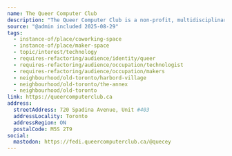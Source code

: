 ```yaml
---
name: The Queer Computer Club
description: "The Queer Computer Club is a non-profit, multidisciplinary tech-artist collective in Toronto, Ontario. Our hackerspace in downtown Toronto is a space for people to collaborate on software and hardware projects. It's a place for people to learn new things, share their knowledge, and have a good time. Our objective is to create a welcoming and inclusive environment for all, especially queer, marginalized, and disabled people."
source: "@admin included 2025-08-29"
tags:
  - instance-of/place/coworking-space
  - instance-of/place/maker-space
  - topic/interest/technology
  - requires-refactoring/audience/identity/queer
  - requires-refactoring/audience/occupation/technologist
  - requires-refactoring/audience/occupation/makers
  - neighbourhood/old-toronto/harbord-village
  - neighbourhood/old-toronto/the-annex
  - neighbourhood/old-toronto
link: https://queercomputerclub.ca
address:
  streetAddress: 720 Spadina Avenue, Unit #403
  addressLocality: Toronto
  addressRegion: ON
  postalCode: M5S 2T9
social:
  mastodon: https://fedi.queercomputerclub.ca/@quecey
---
```

